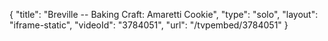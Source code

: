 {
    "title": "Breville -- Baking Craft: Amaretti Cookie",
    "type": "solo",
    "layout": "iframe-static",
    "videoId": "3784051",
    "url": "\/tvpembed\/3784051"
}